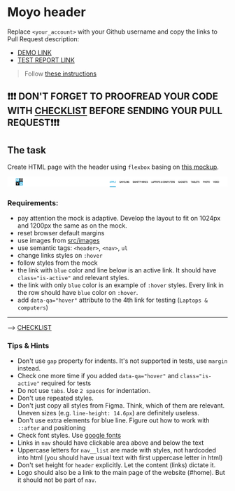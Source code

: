 # Moyo header
Replace `<your_account>` with your Github username and copy the links to Pull Request description:
- [DEMO LINK](https://HachevskyyMarkiyan.github.io/layout_moyo-header/)
- [TEST REPORT LINK](https://HachevskyyMarkiyan.github.io/layout_moyo-header/report/html_report/)

> Follow [these instructions](https://mate-academy.github.io/layout_task-guideline/#how-to-solve-the-layout-tasks-on-github)

## ❗️❗️❗️ DON'T FORGET TO PROOFREAD YOUR CODE WITH [CHECKLIST](https://github.com/mate-academy/layout_moyo-header/blob/master/checklist.md) BEFORE SENDING YOUR PULL REQUEST❗️❗️❗️

## The task
Create HTML page with the header using `flexbox` basing on [this mockup](https://www.figma.com/file/1sog2rmfyCjnVxkeZ3ptnc/MOYO-%2F-Header?node-id=0%3A1).

![screenshot](./references/header-example.png)

### Requirements:
 - pay attention the mock is adaptive. Develop the layout to fit on 1024px and 1200px the same as on the mock.
 - reset browser default margins
 - use images from [src/images](src/images)
 - use semantic tags: `<header>`, `<nav>`, `ul`
 - change links styles on `:hover`
 - follow styles from the mock
 - the link with `blue` color and line below is an active link. It should have `class="is-active"` and relevant styles.
 - the link with only `blue` color is an example of `:hover` styles. Every link in the row should have `blue` color on `:hover`.
 - add `data-qa="hover"` attribute to the 4th link for testing (`Laptops & computers`)
---
--> [CHECKLIST](https://github.com/mate-academy/layout_moyo-header/blob/master/checklist.md)

### Tips & Hints
 - Don't use `gap` property for indents. It's not supported in tests, use `margin` instead.
 - Check one more time if you added `data-qa="hover"` and `class="is-active"`
required for tests
 - Do not use `tabs`. Use `2 spaces` for indentation.
 - Don't use repeated styles.
 - Don't just copy all styles from Figma. Think, which of them are relevant.
Uneven sizes (e.g. `line-height: 14.6px`) are definitely useless.
 - Don't use extra elements for blue line. Figure out how to work with `::after`
and positioning
 - Check font styles. Use [google fonts](https://fonts.google.com/)
 - Links in `nav` should have clickable area above and below the text
 - Uppercase letters for `nav__list` are made with styles, not hardcoded into
html (you should have usual text with first uppercase letter in html)
 - Don't set height for `header` explicitly. Let the content (links) dictate it.
 - Logo should also be a link to the main page of the website (#home). But it
should not be part of `nav`.
